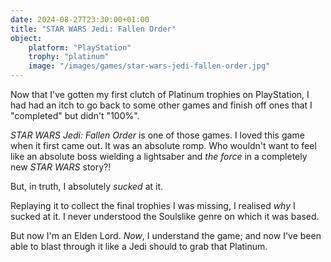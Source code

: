 ```yaml
---
date: 2024-08-27T23:30:00+01:00
title: "STAR WARS Jedi: Fallen Order"
object:
    platform: "PlayStation"
    trophy: "platinum"
    image: "/images/games/star-wars-jedi-fallen-order.jpg"
---
```


Now that I've gotten my first clutch of Platinum trophies on PlayStation, I had had an itch to go back to some other games and finish off ones that I "completed" but didn't "100%". 

*STAR WARS Jedi: Fallen Order* is one of those games. I loved this game when it first came out. It was an absolute romp. Who wouldn't want to feel like an absolute boss wielding a lightsaber and *the force* in a completely new *STAR WARS* story?! 

But, in truth, I absolutely *sucked* at it.

Replaying it to collect the final trophies I was missing, I realised *why* I sucked at it. I never understood the Soulslike genre on which it was based. 

But now I'm an Elden Lord. *Now*, I understand the game; and now I've been able to blast through it like a Jedi should to grab that Platinum. 